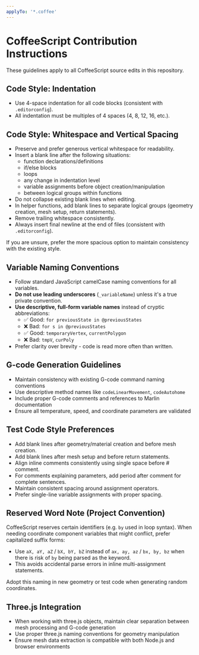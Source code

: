```yaml
---
applyTo: '*.coffee'
---
```


# CoffeeScript Contribution Instructions

These guidelines apply to all CoffeeScript source edits in this repository.

## Code Style: Indentation

- Use 4-space indentation for all code blocks (consistent with `.editorconfig`).
- All indentation must be multiples of 4 spaces (4, 8, 12, 16, etc.).

## Code Style: Whitespace and Vertical Spacing

- Preserve and prefer generous vertical whitespace for readability.
- Insert a blank line after the following situations:
  - function declarations/definitions
  - if/else blocks
  - loops
  - any change in indentation level
  - variable assignments before object creation/manipulation
  - between logical groups within functions
- Do not collapse existing blank lines when editing.
- In helper functions, add blank lines to separate logical groups (geometry creation, mesh setup, return statements).
- Remove trailing whitespace consistently.
- Always insert final newline at the end of files (consistent with `.editorconfig`).

If you are unsure, prefer the more spacious option to maintain consistency with the existing style.

## Variable Naming Conventions

- Follow standard JavaScript camelCase naming conventions for all variables.
- **Do not use leading underscores** (`_variableName`) unless it's a true private convention.
- **Use descriptive, full-form variable names** instead of cryptic abbreviations:
  - ✅ Good: `for previousState in @previousStates`
  - ❌ Bad: `for s in @previousStates`
  - ✅ Good: `temporaryVertex`, `currentPolygon`
  - ❌ Bad: `tmpV`, `curPoly`
- Prefer clarity over brevity - code is read more often than written.

## G-code Generation Guidelines

- Maintain consistency with existing G-code command naming conventions
- Use descriptive method names like `codeLinearMovement`, `codeAutohome`
- Include proper G-code comments and references to Marlin documentation
- Ensure all temperature, speed, and coordinate parameters are validated

## Test Code Style Preferences

- Add blank lines after geometry/material creation and before mesh creation.
- Add blank lines after mesh setup and before return statements.
- Align inline comments consistently using single space before # comment.
- For comments explaining parameters, add period after comment for complete sentences.
- Maintain consistent spacing around assignment operators.
- Prefer single-line variable assignments with proper spacing.

## Reserved Word Note (Project Convention)

CoffeeScript reserves certain identifiers (e.g. `by` used in loop syntax). When needing coordinate component variables that might conflict, prefer capitalized suffix forms:

- Use `aX, aY, aZ` / `bX, bY, bZ` instead of `ax, ay, az` / `bx, by, bz` when there is risk of `by` being parsed as the keyword.
- This avoids accidental parse errors in inline multi-assignment statements.

Adopt this naming in new geometry or test code when generating random coordinates.

## Three.js Integration

- When working with three.js objects, maintain clear separation between mesh processing and G-code generation
- Use proper three.js naming conventions for geometry manipulation
- Ensure mesh data extraction is compatible with both Node.js and browser environments